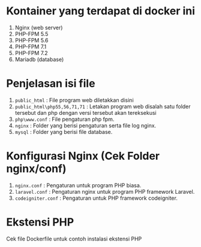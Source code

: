 # Kontainer yang terdapat di docker ini
1. Nginx (web server)
1. PHP-FPM 5.5
1. PHP-FPM 5.6
1. PHP-FPM 7.1
1. PHP-FPM 7.2
1. Mariadb (database)

# Penjelasan isi file 
1. `public_html` : File program web diletakkan disini
1. `public_html\php55,56,71,71` : Letakan program web disalah satu folder tersebut dan php dengan versi tersebut akan tereksekusi
1. `php\www.conf` : File pengaturan php fpm.
1. `nginx` : Folder yang berisi pengaturan serta file log nginx.
1. `mysql` : Folder yang berisi file database.

# Konfigurasi Nginx (Cek Folder nginx/conf)
1. `nginx.conf` : Pengaturan untuk program PHP biasa.
1. `laravel.conf` : Pengaturan nginx untuk program PHP framework Laravel.
1. `codeigniter.conf` : Pengaturan untuk PHP framework codeigniter.

# Ekstensi PHP
Cek file Dockerfile untuk contoh instalasi ekstensi PHP
